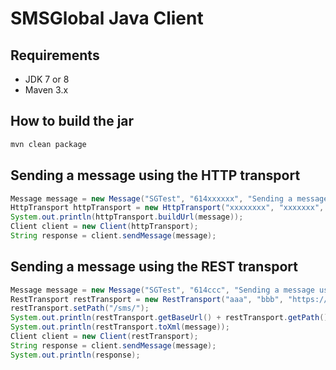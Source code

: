 # SMSGlobal Java Client

## Requirements

- JDK 7 or 8
- Maven 3.x

## How to build the jar

```bash
mvn clean package
```

## Sending a message using the HTTP transport

```java
Message message = new Message("SGTest", "614xxxxxx", "Sending a message using the HTTP transport");
HttpTransport httpTransport = new HttpTransport("xxxxxxxx", "xxxxxxx", "https://www.smsglobal.com/http-api.php");
System.out.println(httpTransport.buildUrl(message));
Client client = new Client(httpTransport);
String response = client.sendMessage(message);
```````

## Sending a message using the REST transport

```java
Message message = new Message("SGTest", "614ccc", "Sending a message using the REST transport");
RestTransport restTransport = new RestTransport("aaa", "bbb", "https://api.smsglobal.com:443/v2");
restTransport.setPath("/sms/");
System.out.println(restTransport.getBaseUrl() + restTransport.getPath());
System.out.println(restTransport.toXml(message));
Client client = new Client(restTransport);
String response = client.sendMessage(message);
System.out.println(response);
```
